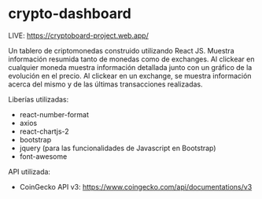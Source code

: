 # crypto-dashboard

LIVE: https://cryptoboard-project.web.app/

Un tablero de criptomonedas construido utilizando React JS. Muestra información resumida tanto de monedas como de exchanges. Al clickear en cualquier moneda muestra información detallada junto con un gráfico de la evolución en el precio. Al clickear en un exchange, se muestra información acerca del mismo y de las últimas transacciones realizadas.

Liberías utilizadas:

- react-number-format
- axios
- react-chartjs-2
- bootstrap
- jquery (para las funcionalidades de Javascript en Bootstrap)
- font-awesome

API utilizada:

- CoinGecko API v3: https://www.coingecko.com/api/documentations/v3
